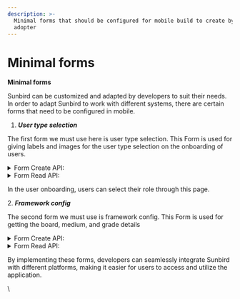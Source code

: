 ```yaml
---
description: >-
  Minimal forms that should be configured for mobile build to create by any
  adopter
---
```


# Minimal forms

**Minimal forms**&#x20;

Sunbird can be customized and adapted by developers to suit their needs. In order to adapt Sunbird to work with different systems, there are certain forms that need to be configured in mobile.&#x20;

1. _**User type selection**_

The first form we must use here is user type selection.  This Form is used for giving labels and images for the user type selection on the onboarding of users.

<details>

<summary>Form Create API:</summary>

```
"request": {
  "type": "config",
  "subType": "userType_v2",
  "action": "get",
  "component": "app"
}
```

</details>

<details>

<summary>Form Read API:</summary>

```
{
                     "code": "teacher",
                     "name": "Teacher",
                     "formConfig": {
                         "request": {
                             "type": "profileConfig",
                             "subType": "default",
                             "action": "get"
                         },
                         "url": "/api/data/v1/form"
                     },
                     "translations": "{\"en\":\"Teacher\",\"as\":\"শিক্ষক\",\"bn\":\"শিক্ষক\",\"gu\":\"શિક્ષક\",\"hi\":\"शिक्षक\",\"kn\":\"ಶಿಕ್ಷಕ/ಕಿ\",\"mr\":\"शिक्षक\",\"or\":\"ଶିକ୍ଷକ\",\"pa\":\"ਅਧਿਆਪਕ\",\"ta\":\"ஆசிரியர்\",\"te\":\"ఉపాధ్యాయుడు\",\"ur\":\"استاد\"}",
                     "image": "ic_teacher.svg",
                     "ambiguousFilters": [
                         "teacher",
                         "instructor"
                     ],
                     "searchFilter": [
                         "Teacher",
                         "Instructor"
                     ],
                     "attributes": {
                         "mandatory": [
                             "board",
                             "medium",
                             "gradeLevel"
                         ],
                         "optional": [
                             "subject"
                         ]
                     }
                 }

```

</details>

In the user onboarding, users can select their role through this page.

2\. _**Framework config**_

&#x20;  The second form we must use is framework config. This Form is used for getting the board, medium, and grade details

<details>

<summary>Form Create API:</summary>

```
"request": {
       "type": "config",
       "subType": "frameworkCategory",
       "action": "get",
       "component": "app"
   }
```

</details>

<details>

<summary>Form Read API:</summary>

```
{
   "id": "api.form.read",
   "params": {
       "resmsgid": "e11a28b8-ae2a-4bef-a70b-55643616bf6f",
       "msgid": "bc62b4dc-b623-465d-9995-c366bf7a73da",
       "status": "successful"
   },
   "responseCode": "OK",
   "result": {
       "form": {
           "type": "config",
           "subtype": "frameworkcategory",
           "action": "get",
           "component": "app",
           "framework": "*",
           "data": {
               "templateName": "frameworkCategory",
               "action": "get",
               "fields": [
                   {
                       "code": "category1",
                       "label": "{\"en\":\"Board\"}",
                       "placeHolder": "{\"en\":\"Selected Board\"}",
                       "frameworkCode": "board",
                       "supportedUserTypes": [
                           "teacher",
                           "student",
                           "administrator",
                           "parent",
                           "other"
                       ]
                   },
                   {
                       "code": "category2",
                       "label": "{\"en\":\"Medium\"}",
                       "placeHolder": "{\"en\":\"Selected Medium\"}",
                       "frameworkCode": "medium",
                       "supportedUserTypes": [
                           "teacher",
                           "student",
                           "parent",
                           "other"
                       ]
                   },
                   {
                       "code": "category3",
                       "label": "{\"en\":\"Class\"}",
                       "placeHolder": "{\"en\":\"Selected Class\"}",
                       "frameworkCode": "gradeLevel",
                       "supportedUserTypes": [
                           "teacher",
                           "student",
                           "parent",
                           "other"
                       ]
                   },
                   {
                       "code": "category4",
                       "label": "{\"en\":\"Subject\"}",
                       "placeHolder": "{\"en\":\"Selected Subject\"}",
                       "frameworkCode": "subject",
                       "supportedUserTypes": [
                           "teacher",
                           "student",
                           "parent",
                           "other"
                       ]
                   }
               ]
           },
           "created_on": "2022-11-17T09:05:04.872Z",
           "last_modified_on": "2022-12-08T11:01:27.862Z",
           "rootOrgId": "*"
       }
   },
   "ts": "2023-01-27T04:51:06.808Z",
   "ver": "1.0"
}

```

</details>

By implementing these forms, developers can seamlessly integrate Sunbird with different platforms, making it easier for users to access and utilize the application.

\
